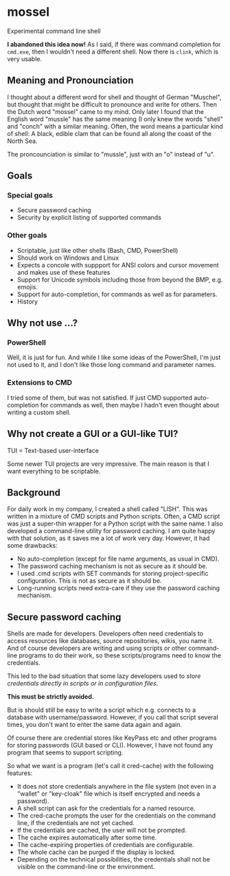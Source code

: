 # mossel
Experimental command line shell

**I abandoned this idea now!**
As I said, if there was command completion for `cmd.exe`, then I wouldn't need a different shell.
Now there is `clink`, which is very usable.

## Meaning and Pronounciation

I thought about a different word for shell and thought of German "Muschel", but thought that might be difficult to pronounce and write for others.
Then the Dutch word "mossel" came to my mind. Only later I found that the English word "mussle" has the same meaning (I only knew the words "shell" and "conch" with a similar meaning.
Often, the word means a particular kind of shell: A black, edible clam that can be found all along the coast of the North Sea.

The proncounciation is similar to "mussle", just with an "o" instead of "u".

## Goals

### Special goals

* Secure password caching
* Security by explicit listing of supported commands

### Other goals

* Scriptable, just like other shells (Bash, CMD, PowerShell)
* Should work on Windows and Linux
* Expects a concole with suppport for ANSI colors and cursor movement and makes use of these features
* Support for Unicode symbols including those from beyond the BMP, e.g. emojis.
* Support for auto-completion, for commands as well as for parameters.
* History

## Why not use ...?

### PowerShell

Well, it is just for fun.
And while I like some ideas of the PowerShell, I'm just not used to it, and I don't like those long command and parameter names.

### Extensions to CMD

I tried some of them, but was not satisfied.
If just CMD supported auto-completion for commands as well, then maybe I hadn't even thought about writing a custom shell.

## Why not create a GUI or a GUI-like TUI?

TUI = Text-based user-interface

Some newer TUI projects are very impressive.
The main reason is that I want everything to be scriptable.

## Background

For daily work in my company, I created a shell called "LISH". This was written in a mixture of CMD scripts and Python scripts.
Often, a CMD script was just a super-thin wrapper for a Python script with the same name.
I also developed a command-line utility for password caching.
I am quite happy with that solution, as it saves me a lot of work very day. However, it had some drawbacks:

* No auto-completion (except for file name arguments, as usual in CMD).
* The password caching mechanism is not as secure as it should be.
* I used .cmd scripts with SET commands for storing project-specific configuration. This is not as secure as it should be.
* Long-running scripts need extra-care if they use the password caching mechanism.

## Secure password caching

Shells are made for developers.
Developers often need credentials to access resources like databases, source repositories, wikis, you name it.
And of course developers are writing and using scripts or other command-line programs to do their work,
so these scripts/programs need to know the credentials.

This led to the bad situation that some lazy developers used to *store credentials directly in scripts or in configuration files*.

**This must be strictly avoided.**

But is should still be easy to write a script which e.g. connects to a database with username/password.
However, if you call that script several times, you don't want to enter the same data again and again.

Of course there are credential stores like KeyPass etc and other programs for storing passwords (GUI based or CLI).
However, I have not found any program that seems to support scripting.

So what we want is a program (let's call it cred-cache) with the following features:

* It does not store credentials anywhere in the file system (not even in a "wallet" or "key-cloak" file which is itself encrypted and needs a password).
* A shell script can ask for the credentials for a named resource.
* The cred-cache prompts the user for the credentials on the command line, if the credentials are not yet cached.
* If the credentials are cached, the user will not be prompted.
* The cache expires automatically after some time.
* The cache-expiring properties of credentials are configurable.
* The whole cache can be purged if the display is locked.
* Depending on the technical possibilities, the credentials shall not be visible on the command-line or the environment.
